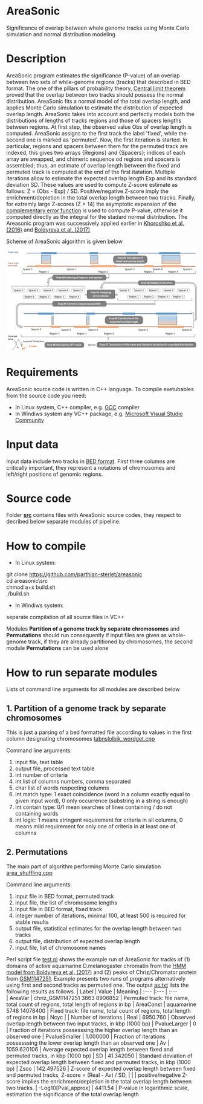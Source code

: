 # AreaSonic
Significance of overlap between whole genome tracks using Monte Carlo simulation and normal distribution modeling
# Description
AreaSonic program estimates the significance (P-value) of an overlap between two sets of while-genome regions (tracks) that described in BED format. The one of the pillars of probability theory, [Central limit theorem](https://en.wikipedia.org/wiki/Central_limit_theorem) proved that the overlap between two tracks should possess the normal distribution. AreaSonic fits a normal model of the total overlap length, and applies Monte Carlo simulation to estimate the distribution of expected overlap length. AreaSonic takes into account and perfectly models both the distributions of lengths of tracks regions and those of spacers lengths between regions. At first step, the observed value Obs of overlap length is computed. AreaSonic assigns to the first track the label 'fixed', while the second one is marked as 'permuted'. Now, the first iteration is started. In particular, regions and spacers between them for the permuted track are indexed, this gives two arrays {Regions} and {Spacers}; indices of each array are swapped, and chimeric sequence od regions and spacers is assembled; thus, an estimate of overlap length between the fixed and permuted track is computed at the end of the first itatation. Multiple iterations allow to estimate the expected overlap length Exp and its standard deviation SD. These values are used to compute Z-score estimate as follows: Z = (Obs - Exp) / SD. Positive/negative Z-score imply the enrichment/depletion in the total overlap length between two tracks. Finally, for extremly large Z-scores (Z > 14) the asymptotic expansion of the [complementary error function](https://en.wikipedia.org/wiki/Error_function) is used to compute P-value, otherwise it computed directly as the integral for the stadard normal distribution. The Areasonic program was successively applied earlier in [Khoroshko et al. (2016)](https://doi.org/10.1371/journal.pone.0157147) and [Boldyreva et al. (2017)](https://www.researchgate.net/publication/303295899_Protein_and_Genetic_Composition_of_Four_Chromatin_Types_in_Drosophila_melanogaster_Cell_Lines)

Scheme of AreaSonic algorithm is given below

![scheme](https://github.com/parthian-sterlet/AreaSonic/blob/main/examples/AreaSonic_github.png)

# Requirements
AreaSonic source code is written in C++ language. To compile exetubables from the source code you need:

* In Linux system, C++ compiler, e.g. [GCC](https://gcc.gnu.org/) compiler 
* In Windiws system any VC++ package, e.g. [Microsoft Visual Studio Community](https://visualstudio.microsoft.com/vs/community/)

# Input data
Input data include two tracks in [BED format](https://genome.ucsc.edu/FAQ/FAQformat.html#format1). First three columns are critically important, they represent a notations of chromosomes and left/right positions of genomic regions. 

# Source code
Folder [**src**](https://github.com/parthian-sterlet/areasonic/tree/master/src) contains files with AreaSonic source codes, they respect to decribed below separate modules of pipeline.

# How to compile
* In Linux system: 

git clone https://github.com/parthian-sterlet/areasonic \
cd areasonic\src\
chmod a+x build.sh\
./build.sh

* In Windiws system:

separate compilation of all source files in VC++

Modules **Partition of a genome track by separate chromosomes** and **Permutations** should run consequently if input files are given as whole-genome track, if they are already partitioned by chromosomes, the second module **Permutations** can be used alone

# How to run separate modules
Lists of command line arguments for all modules are described below

## 1. Partition of a genome track by separate chromosomes
This is just a parsing of a bed formatted file according to values in the first column designating chromosomes
[tabnslolbik_wordget.cpp](https://github.com/parthian-sterlet/areasonic/blob/master/src/tabnslolbik_wordget.cpp)

Command line arguments:
1. input file, text table
2. output file, processed text table
3. int number of criteria
4. int list of columns numbers, comma separated 
5. char list of words respecting columns 
6. int match type: 1 exact coincidence (word in a column exactly equal to given input word), 0 only occurrence (substring in a string is enough)
7. int contain type: 0/1 mean searches of lines containing / do not containing words 
8. int logic: 1 means stringent requirement for criteria in all columns, 0 means mild requirement for only one of criteria in at least one of columns

## 2. Permutations
The main part of algorithm performing Monte Carlo simulation
[area_shuffling.cpp](https://github.com/parthian-sterlet/areasonic/blob/master/src/area_shuffling.cpp)

Command line arguments:
1. input file in BED format, permuted track 
2. input file, the list of chromosome lengths 
3. input file in BED format, fixed track 
4. integer number of iterations, minimal 100, at least 500 is required for stable results
5. output file, statistical estimates for the overlap length between two tracks
6. output file, distribution of expected overlap length 
7. input file, list of chromosome names

Perl script file [test.pl](https://github.com/parthian-sterlet/AreaSonic/blob/main/src/test.pl) shows the example run of AreaSonic for tracks of (1) domains of active aquamarine D.melanogaster chromatin from the [HMM model from Boldyreva et al. (2017)](https://www.researchgate.net/publication/303295899_Protein_and_Genetic_Composition_of_Four_Chromatin_Types_in_Drosophila_melanogaster_Cell_Lines) and (2) peaks of Chriz/Chromator protein from [GSM1147251](https://www.ncbi.nlm.nih.gov/geo/query/acc.cgi?acc=GSM1147251). Example presents two runs of programs alternatively using first and second tracks as permuted one. The output [as.txt](https://github.com/parthian-sterlet/AreaSonic/blob/main/src/as.txt) lists the following results as follows.
| Label               | Value                          | Meaning
| :---                |:---                            | :---  
| AreaVar             | chriz_GSM1147251 3863 8906852  | Permuted track: file name, total count of regions, total length of regions in bp
| AreaConst           | aquamarine       5748 14078400 | Fixed track: file name, total count of regions, total length of regions in bp
| Ncyc                |                                | Number of iterations
| Real                | 6950.760                       | Observed overlap length between two input tracks, in kbp (1000 bp)
| PvalueLarger        | 0                              | Fraction of iterations possesssing the higher overlap length than an observed one
| PvalueSmaller       | 1.000000                       | Fraction of iterations possesssing the lower overlap length than an observed one
| Av                  | 1059.620106                    | Average expected overlap length between fixed and permuted tracks, in kbp (1000 bp)
| SD                  | 41.342050                      | Standard deviation of expected overlap length between fixed and permuted tracks, in kbp (1000 bp)
| Zsco                | 142.497526                     | Z-score of expected overlap length between fixed and permuted tracks, Z-score = (Real - Av) / SD, 
|                     |                                | positive/negative Z-score implies the enrichment/depletion in the total overlap length between two tracks.
| -Log10[Pval_approx] | 4411.54                        | P-value in logarithmic scale, estimation the significance of the total overlap length
